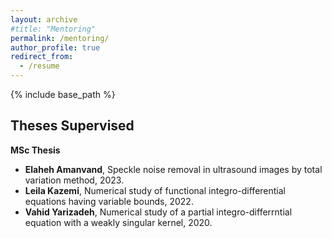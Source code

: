 ```yaml
---
layout: archive
#title: "Mentoring"
permalink: /mentoring/
author_profile: true
redirect_from:
  - /resume
---
```


{% include base_path %}

## Theses Supervised
**MSc Thesis**
   * **Elaheh Amanvand**, Speckle noise removal in ultrasound images by total variation method, 2023.
   * **Leila Kazemi**, Numerical study of functional integro-differential equations having variable
bounds, 2022.
   * **Vahid Yarizadeh**, Numerical study of a partial integro-differrntial equation with a weakly
singular kernel, 2020.


